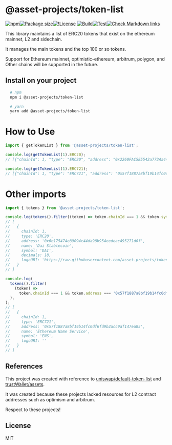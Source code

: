 # @asset-projects/token-list

<!-- markdown-link-check-disable -->

[![npm](https://img.shields.io/npm/v/@asset-projects/token-list)](https://unpkg.com/@asset-projects/token-list@latest/)[![Package size](https://badgen.net/bundlephobia/minzip/@asset-projects/token-list)](https://bundlephobia.com/package/@asset-projects/token-list)[![!License](https://badgen.net/npm/license/@asset-projects/token-balance)](https://github.com/asset-projects/token-balance/blob/main/LICENSE)
[![Build](https://github.com/asset-projects/token-list/actions/workflows/build.yml/badge.svg)](https://github.com/asset-projects/token-list/actions/workflows/build.yml)[![Test](https://github.com/asset-projects/token-list/actions/workflows/node.js.yml/badge.svg)](https://github.com/asset-projects/token-list/actions/workflows/node.js.yml)[![Check Markdown links](https://github.com/asset-projects/token-list/actions/workflows/linkchecker.yml/badge.svg)](https://github.com/asset-projects/token-list/actions/workflows/linkchecker.yml)

<!-- markdown-link-check-enable -->

This library maintains a list of ERC20 tokens that exist on the ethereum mainnet, L2 and sidechain.

It manages the main tokens and the top 100 or so tokens.

Support for Ethereum mainnet, optimistic-ethereum, arbitrum, polygon, and Other chains will be supported in the future.

## Install on your project

```zsh
  # npm
  npm i @asset-projects/token-list

  # yarn
  yarn add @asset-projects/token-list
```

# How to Use

```ts
import { getTokenList } from '@asset-projects/token-list';

console.log(getTokenList(1).ERC20);
// [{"chainId": 1, "type": "ERC20", "address": "0x2260FAC5E5542a773Aa44fBCfeDf7C193bc2C599", "name": "Wrapped BTC", ...}]

console.log(getTokenList(1).ERC721);
// [{"chainId": 1, "type": "ERC721", "address": "0x57f1887a8bf19b14fc0df6fd9b2acc9af147ea85", "name": "Ethereum Name Service", ...}]
```

# Other imports

```ts
import { tokens } from '@asset-projects/token-list';

console.log(tokens().filter((token) => token.chainId === 1 && token.symbol === 'DAI'));
// [
//   {
//     chainId: 1,
//     type: 'ERC20',
//     address: '0x6b175474e89094c44da98b954eedeac495271d0f',
//     name: 'Dai Stablecoin',
//     symbol: 'DAI',
//     decimals: 18,
//     logoURI: 'https://raw.githubusercontent.com/asset-projects/token-list/main/public/dai.png'
//   }
// ]

console.log(
  tokens().filter(
    (token) =>
      token.chainId === 1 && token.address === '0x57f1887a8bf19b14fc0df6fd9b2acc9af147ea85', // ENS
  ),
);
// [
//   {
//     chainId: 1,
//     type: 'ERC721',
//     address: '0x57f1887a8bf19b14fc0df6fd9b2acc9af147ea85',
//     name: 'Ethereum Name Service',
//     symbol: 'ENS',
//     logoURI: ''
//   }
// ]
```

## References

This project was created with reference to [uniswap/default-token-list](https://github.com/Uniswap/default-token-list) and [trustWallet/assets](https://github.com/trustwallet/assets).

It was created because these projects lacked resources for L2 contract addresses such as optimism and arbitrum.

Respect to these projects!

## License

MIT
